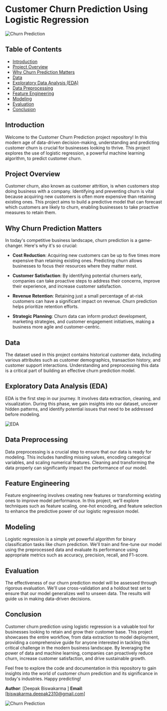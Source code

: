 # Customer Churn Prediction Using Logistic Regression

![Churn Prediction](https://daxg39y63pxwu.cloudfront.net/images/blog/churn-models/Customer_Churn_Prediction_Models_in_Machine_Learning.png)

## Table of Contents

- [Introduction](#introduction)
- [Project Overview](#project-overview)
- [Why Churn Prediction Matters](#why-churn-prediction-matters)
- [Data](#data)
- [Exploratory Data Analysis (EDA)](#exploratory-data-analysis-eda)
- [Data Preprocessing](#data-preprocessing)
- [Feature Engineering](#feature-engineering)
- [Modeling](#modeling)
- [Evaluation](#evaluation)
- [Conclusion](#conclusion)

## Introduction

Welcome to the Customer Churn Prediction project repository! In this modern age of data-driven decision-making, understanding and predicting customer churn is crucial for businesses looking to thrive. This project explores the use of logistic regression, a powerful machine learning algorithm, to predict customer churn.

## Project Overview

Customer churn, also known as customer attrition, is when customers stop doing business with a company. Identifying and preventing churn is vital because acquiring new customers is often more expensive than retaining existing ones. This project aims to build a predictive model that can forecast which customers are likely to churn, enabling businesses to take proactive measures to retain them.

## Why Churn Prediction Matters

In today's competitive business landscape, churn prediction is a game-changer. Here's why it's so crucial:

- **Cost Reduction**: Acquiring new customers can be up to five times more expensive than retaining existing ones. Predicting churn allows businesses to focus their resources where they matter most.

- **Customer Satisfaction**: By identifying potential churners early, companies can take proactive steps to address their concerns, improve their experience, and increase customer satisfaction.

- **Revenue Retention**: Retaining just a small percentage of at-risk customers can have a significant impact on revenue. Churn prediction helps prioritize retention efforts.

- **Strategic Planning**: Churn data can inform product development, marketing strategies, and customer engagement initiatives, making a business more agile and customer-centric.

## Data

The dataset used in this project contains historical customer data, including various attributes such as customer demographics, transaction history, and customer support interactions. Understanding and preprocessing this data is a critical part of building an effective churn prediction model.

## Exploratory Data Analysis (EDA)

EDA is the first step in our journey. It involves data extraction, cleaning, and visualization. During this phase, we gain insights into our dataset, uncover hidden patterns, and identify potential issues that need to be addressed before modeling.

![EDA](https://d2o2utebsixu4k.cloudfront.net/media/images/3a2daf59-b87d-453e-871c-070e4656267e.jpg)

## Data Preprocessing

Data preprocessing is a crucial step to ensure that our data is ready for modeling. This includes handling missing values, encoding categorical variables, and scaling numerical features. Cleaning and transforming the data properly can significantly impact the performance of our model.

## Feature Engineering

Feature engineering involves creating new features or transforming existing ones to improve model performance. In this project, we'll explore techniques such as feature scaling, one-hot encoding, and feature selection to enhance the predictive power of our logistic regression model.

## Modeling

Logistic regression is a simple yet powerful algorithm for binary classification tasks like churn prediction. We'll train and fine-tune our model using the preprocessed data and evaluate its performance using appropriate metrics such as accuracy, precision, recall, and F1-score.

## Evaluation

The effectiveness of our churn prediction model will be assessed through rigorous evaluation. We'll use cross-validation and a holdout test set to ensure that our model generalizes well to unseen data. The results will guide us in making data-driven decisions.

## Conclusion

Customer churn prediction using logistic regression is a valuable tool for businesses looking to retain and grow their customer base. This project showcases the entire workflow, from data extraction to model deployment, providing a comprehensive guide for anyone interested in tackling this critical challenge in the modern business landscape. By leveraging the power of data and machine learning, companies can proactively reduce churn, increase customer satisfaction, and drive sustainable growth.

Feel free to explore the code and documentation in this repository to gain insights into the world of customer churn prediction and its significance in today's industries. Happy predicting!

**Author**: [Deepak Biswakarma ]
**Email**: [biswakarma.deepak2310@gmail.com]

![Churn Prediction](https://editor.analyticsvidhya.com/uploads/17047What-stops-customer-churn-Having-a-centralized-data-hub-does-and-heres-why.jpeg)

